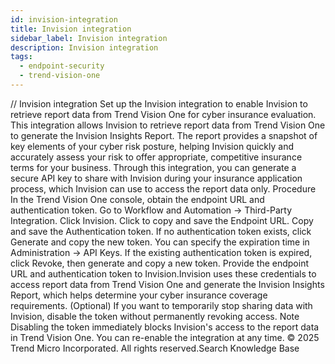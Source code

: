 ```yaml
---
id: invision-integration
title: Invision integration
sidebar_label: Invision integration
description: Invision integration
tags:
  - endpoint-security
  - trend-vision-one
---
```


/*<![CDATA[*/ $('#title').html($('meta[name=map-description]').attr('content')); /*]]>*/ Invision integration Set up the Invision integration to enable Invision to retrieve report data from Trend Vision One for cyber insurance evaluation. This integration allows Invision to retrieve report data from Trend Vision One to generate the Invision Insights Report. The report provides a snapshot of key elements of your cyber risk posture, helping Invision quickly and accurately assess your risk to offer appropriate, competitive insurance terms for your business. Through this integration, you can generate a secure API key to share with Invision during your insurance application process, which Invision can use to access the report data only. Procedure In the Trend Vision One console, obtain the endpoint URL and authentication token. Go to Workflow and Automation → Third-Party Integration. Click Invision. Click to copy and save the Endpoint URL. Copy and save the Authentication token. If no authentication token exists, click Generate and copy the new token. You can specify the expiration time in Administration → API Keys. If the existing authentication token is expired, click Revoke, then generate and copy a new token. Provide the endpoint URL and authentication token to Invision.Invision uses these credentials to access report data from Trend Vision One and generate the Invision Insights Report, which helps determine your cyber insurance coverage requirements. (Optional) If you want to temporarily stop sharing data with Invision, disable the token without permanently revoking access. Note Disabling the token immediately blocks Invision's access to the report data in Trend Vision One. You can re-enable the integration at any time. © 2025 Trend Micro Incorporated. All rights reserved.Search Knowledge Base